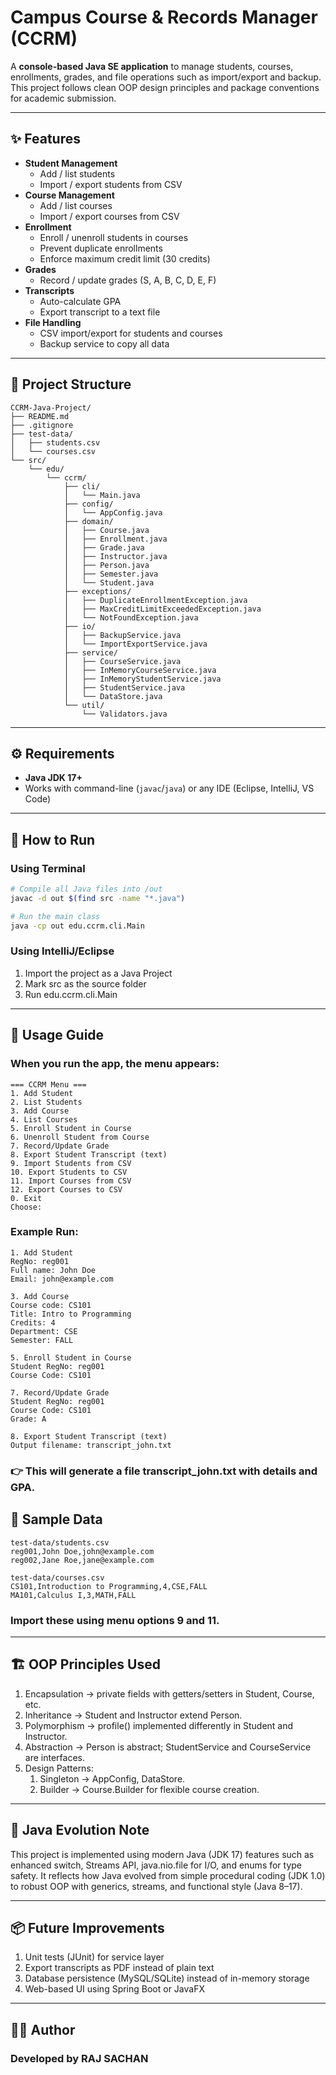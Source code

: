 # Campus Course & Records Manager (CCRM)

A **console-based Java SE application** to manage students, courses, enrollments, grades, and file operations such as import/export and backup.  
This project follows clean OOP design principles and package conventions for academic submission.

---

## ✨ Features

- **Student Management**
  - Add / list students
  - Import / export students from CSV
- **Course Management**
  - Add / list courses
  - Import / export courses from CSV
- **Enrollment**
  - Enroll / unenroll students in courses
  - Prevent duplicate enrollments
  - Enforce maximum credit limit (30 credits)
- **Grades**
  - Record / update grades (S, A, B, C, D, E, F)
- **Transcripts**
  - Auto-calculate GPA
  - Export transcript to a text file
- **File Handling**
  - CSV import/export for students and courses
  - Backup service to copy all data

---

## 📂 Project Structure

```
CCRM-Java-Project/
├── README.md
├── .gitignore
├── test-data/
│   ├── students.csv
│   └── courses.csv
└── src/
    └── edu/
        └── ccrm/
            ├── cli/
            │   └── Main.java
            ├── config/
            │   └── AppConfig.java
            ├── domain/
            │   ├── Course.java
            │   ├── Enrollment.java
            │   ├── Grade.java
            │   ├── Instructor.java
            │   ├── Person.java
            │   ├── Semester.java
            │   └── Student.java
            ├── exceptions/
            │   ├── DuplicateEnrollmentException.java
            │   ├── MaxCreditLimitExceededException.java
            │   └── NotFoundException.java
            ├── io/
            │   ├── BackupService.java
            │   └── ImportExportService.java
            ├── service/
            │   ├── CourseService.java
            │   ├── InMemoryCourseService.java
            │   ├── InMemoryStudentService.java
            │   ├── StudentService.java
            │   └── DataStore.java
            └── util/
                └── Validators.java

```

---

## ⚙️ Requirements

- **Java JDK 17+**
- Works with command-line (`javac`/`java`) or any IDE (Eclipse, IntelliJ, VS Code)

---

## 🚀 How to Run

### Using Terminal
```bash
# Compile all Java files into /out
javac -d out $(find src -name "*.java")

# Run the main class
java -cp out edu.ccrm.cli.Main
```

### Using IntelliJ/Eclipse

1. Import the project as a Java Project
2. Mark src as the source folder
3. Run edu.ccrm.cli.Main

---

## 📖 Usage Guide

### When you run the app, the menu appears:
```
=== CCRM Menu ===
1. Add Student
2. List Students
3. Add Course
4. List Courses
5. Enroll Student in Course
6. Unenroll Student from Course
7. Record/Update Grade
8. Export Student Transcript (text)
9. Import Students from CSV
10. Export Students to CSV
11. Import Courses from CSV
12. Export Courses to CSV
0. Exit
Choose:
```
### Example Run:
```
1. Add Student
RegNo: reg001
Full name: John Doe
Email: john@example.com

3. Add Course
Course code: CS101
Title: Intro to Programming
Credits: 4
Department: CSE
Semester: FALL

5. Enroll Student in Course
Student RegNo: reg001
Course Code: CS101

7. Record/Update Grade
Student RegNo: reg001
Course Code: CS101
Grade: A

8. Export Student Transcript (text)
Output filename: transcript_john.txt
```
### 👉 This will generate a file transcript_john.txt with details and GPA.

## 🧪 Sample Data
```
test-data/students.csv
reg001,John Doe,john@example.com
reg002,Jane Roe,jane@example.com

test-data/courses.csv
CS101,Introduction to Programming,4,CSE,FALL
MA101,Calculus I,3,MATH,FALL

```

### Import these using menu options 9 and 11.

---


## 🏗️ OOP Principles Used

1. Encapsulation → private fields with getters/setters in Student, Course, etc.
2. Inheritance → Student and Instructor extend Person.
3. Polymorphism → profile() implemented differently in Student and Instructor.
4. Abstraction → Person is abstract; StudentService and CourseService are interfaces.
5. Design Patterns:
     1. Singleton → AppConfig, DataStore.
     2. Builder → Course.Builder for flexible course creation.

---

## 📜 Java Evolution Note

This project is implemented using modern Java (JDK 17) features such as enhanced switch, Streams API, java.nio.file for I/O, and enums for type safety.
It reflects how Java evolved from simple procedural coding (JDK 1.0) to robust OOP with generics, streams, and functional style (Java 8–17).

---

## 📦 Future Improvements

1. Unit tests (JUnit) for service layer
2. Export transcripts as PDF instead of plain text
3. Database persistence (MySQL/SQLite) instead of in-memory storage
4. Web-based UI using Spring Boot or JavaFX

---

## 👨‍💻 Author
### Developed by RAJ SACHAN
